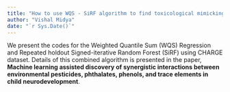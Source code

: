 ```yaml
---
title: "How to use WQS - SiRF algorithm to find toxicological mimicking interactions"
author: "Vishal Midya"
date: "`r Sys.Date()`"
---
```


We present the codes for the Weighted Quantile Sum (WQS) Regression and Repeated holdout Signed-iterative Random Forest (SiRF) using CHARGE dataset. Details of this combined algorithm is presented in the paper, **Machine learning assisted discovery of synergistic interactions between environmental pesticides, phthalates, phenols, and trace elements in child neurodevelopment**. 


